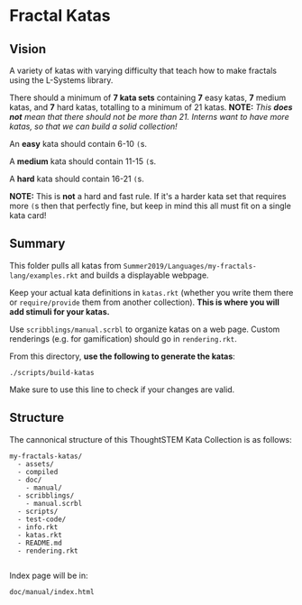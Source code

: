 # Fractal Katas

## Vision

A variety of katas with varying difficulty that teach how to make fractals using the L-Systems library.

There should a minimum of __7 kata sets__ containing __7__ easy katas, __7__ medium katas, and __7__ hard katas, totalling to a minimum of 21 katas. __NOTE:__ _This __does not__ mean that there should not be more than 21. Interns want to have more katas, so that we can build a solid collection!_

An __easy__ kata should contain 6-10 `(`s.

A __medium__ kata should contain 11-15 `(`s.

A __hard__ kata should contain 16-21 `(`s.

__NOTE:__ This is __not__ a hard and fast rule. If it's a harder kata set that requires more `(`s then that perfectly fine, but keep in mind this all must fit on a single kata card! 


## Summary

This folder pulls all katas from `Summer2019/Languages/my-fractals-lang/examples.rkt` and builds a displayable webpage.

Keep your actual kata definitions in `katas.rkt` (whether you write them there
or `require/provide` them from another collection). __This is where you will add stimuli for your katas.__

Use `scribblings/manual.scrbl` to organize katas on a web page.  Custom renderings (e.g. for gamification) should go in `rendering.rkt`.

From this directory, __use the following to generate the katas__:
```
./scripts/build-katas
```

Make sure to use this line to check if your changes are valid.

## Structure 

The cannonical structure of this ThoughtSTEM Kata Collection is as follows:

```
my-fractals-katas/
  - assets/
  - compiled
  - doc/
    - manual/
  - scribblings/
    - manual.scrbl
  - scripts/
  - test-code/
  - info.rkt
  - katas.rkt
  - README.md
  - rendering.rkt
 
```

Index page will be in:

```
doc/manual/index.html
```
